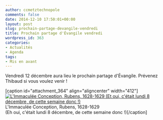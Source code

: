 ```yaml
---
author: ccmetztechnopole
comments: false
date: 2014-12-10 17:50:01+00:00
layout: post
slug: prochain-partage-devangile-vendredi
title: Prochain partage d'Évangile vendredi
wordpress_id: 363
categories:
- Actualités
- Agenda
tags:
- Mis en avant
---
```


Vendredi 12 décembre aura lieu le prochain partage d'Évangile. Prévenez Thibaud si vous voulez venir !

[caption id="attachment_364" align="aligncenter" width="412"][![L'Immaculée Conception, Rubens, 1628-1629 (Et oui, c'était lundi 8 décembre, de cette semaine donc !)](https://cccroixmetz.files.wordpress.com/2014/12/412px-0_limmaculc3a9e_conception_-_p-p-_rubens_-_prado_-_p1627_-_2.jpg)](https://cccroixmetz.files.wordpress.com/2014/12/412px-0_limmaculc3a9e_conception_-_p-p-_rubens_-_prado_-_p1627_-_2.jpg) L'Immaculée Conception, Rubens, 1628-1629  
(Eh oui, c'était lundi 8 décembre, de cette semaine donc !)[/caption]
